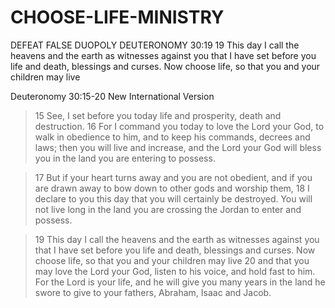 # CHOOSE-LIFE-MINISTRY
DEFEAT FALSE DUOPOLY DEUTERONOMY 30:19 19 This day I call the heavens and the earth as witnesses against you that I have set before you life and death, blessings and curses. Now choose life, so that you and your children may live 


Deuteronomy 30:15-20
New International Version

> 15 See, I set before you today life and prosperity, death and destruction. 16 For I command you today to love the Lord your God, to walk in obedience to him, and to keep his commands, decrees and laws; then you will live and increase, and the Lord your God will bless you in the land you are entering to possess.

> 17 But if your heart turns away and you are not obedient, and if you are drawn away to bow down to other gods and worship them, 18 I declare to you this day that you will certainly be destroyed. You will not live long in the land you are crossing the Jordan to enter and possess.

> 19 This day I call the heavens and the earth as witnesses against you that I have set before you life and death, blessings and curses. Now choose life, so that you and your children may live 20 and that you may love the Lord your God, listen to his voice, and hold fast to him. For the Lord is your life, and he will give you many years in the land he swore to give to your fathers, Abraham, Isaac and Jacob.
